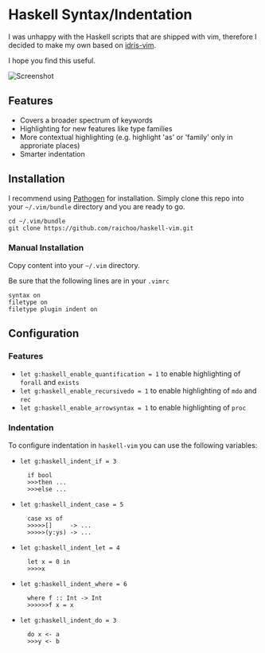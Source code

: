 Haskell Syntax/Indentation
==========================

I was unhappy with the Haskell scripts that are
shipped with vim, therefore I decided to make my
own based on [idris-vim][].

I hope you find this useful.

![Screenshot](http://raichoo.github.io/images/haskell-vim.png)

## Features

* Covers a broader spectrum of keywords
* Highlighting for new features like type families
* More contextual highlighting (e.g. highlight 'as' or 'family' only in approriate places)
* Smarter indentation

## Installation

I recommend using [Pathogen][] for installation. Simply clone
this repo into your `~/.vim/bundle` directory and you are ready to go.

    cd ~/.vim/bundle
    git clone https://github.com/raichoo/haskell-vim.git

### Manual Installation

Copy content into your `~/.vim` directory.

Be sure that the following lines are in your
`.vimrc`


    syntax on
    filetype on
    filetype plugin indent on
    
## Configuration

### Features

* `let g:haskell_enable_quantification = 1` to enable highlighting of `forall` and `exists`
* `let g:haskell_enable_recursivedo = 1` to enable highlighting of `mdo` and `rec`
* `let g:haskell_enable_arrowsyntax = 1` to enable highlighting of `proc`

### Indentation

To configure indentation in `haskell-vim` you can use the following variables:

* `let g:haskell_indent_if = 3`

        if bool
        >>>then ...
        >>>else ...
  
* `let g:haskell_indent_case = 5`

        case xs of
        >>>>>[]     -> ...
        >>>>>(y:ys) -> ...
    
* `let g:haskell_indent_let = 4`

        let x = 0 in
        >>>>x
  
* `let g:haskell_indent_where = 6`

        where f :: Int -> Int
        >>>>>>f x = x
  
* `let g:haskell_indent_do = 3`
        
        do x <- a
        >>>y <- b
  


[Pathogen]: https://github.com/tpope/vim-pathogen
[idris-vim]: https://github.com/idris-hackers/idris-vim
